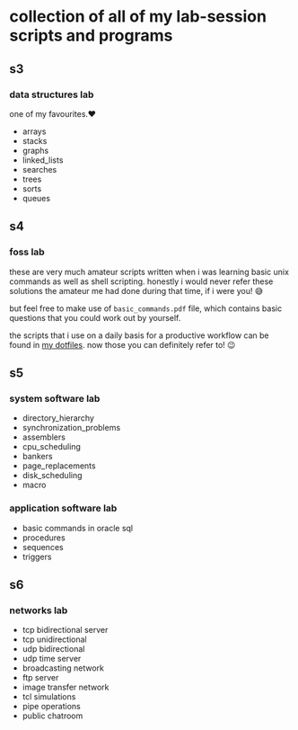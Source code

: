 # collection of all of my lab-session scripts and programs

## s3
### data structures lab
one of my favourites.:hearts:  
* arrays
* stacks
* graphs
* linked_lists
* searches
* trees
* sorts
* queues

## s4
### foss lab
these are very much amateur scripts written when i was learning basic unix commands as well as shell scripting. honestly i would never refer these solutions the amateur me had done during that time, if i were you! :sweat_smile:    

but feel free to make use of ```basic_commands.pdf``` file, which contains basic questions that you could work out by yourself.  

the scripts that i use on a daily basis for a productive workflow can be found in [my dotfiles](https://github.com/yedhink/dotfiles_ikigai). now those you can definitely refer to! :wink:

## s5
### system software lab
* directory_hierarchy
* synchronization_problems
* assemblers
* cpu_scheduling
* bankers
* page_replacements
* disk_scheduling
* macro
### application software lab
* basic commands in oracle sql
* procedures
* sequences
* triggers

## s6
### networks lab
* tcp bidirectional server
* tcp unidirectional
* udp bidirectional
* udp time server
* broadcasting network
* ftp server
* image transfer network
* tcl simulations
* pipe operations
* public chatroom